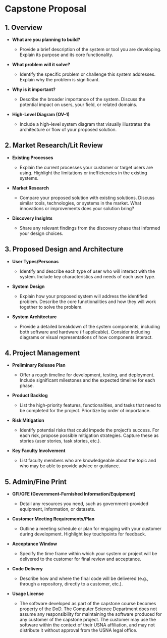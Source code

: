 # Capstone Proposal

## 1. Overview
- **What are you planning to build?**
  - Provide a brief description of the system or tool you are developing. Explain its purpose and its core functionality.
  
- **What problem will it solve?**
  - Identify the specific problem or challenge this system addresses. Explain why the problem is significant.

- **Why is it important?**
  - Describe the broader importance of the system. Discuss the potential impact on users, your field, or related domains.

- **High-Level Diagram (OV-1)**
  - Include a high-level system diagram that visually illustrates the architecture or flow of your proposed solution.

## 2. Market Research/Lit Review
- **Existing Processes**
  - Explain the current processes your customer or target users are using. Highlight the limitations or inefficiencies in the existing systems.

- **Market Research**
  - Compare your proposed solution with existing solutions. Discuss similar tools, technologies, or systems in the market. What innovations or improvements does your solution bring?

- **Discovery Insights**
  - Share any relevant findings from the discovery phase that informed your design choices.

## 3. Proposed Design and Architecture
- **User Types/Personas**
  - Identify and describe each type of user who will interact with the system. Include key characteristics and needs of each user type.

- **System Design**
  - Explain how your proposed system will address the identified problem. Describe the core functionalities and how they will work together to solve the problem.

- **System Architecture**
  - Provide a detailed breakdown of the system components, including both software and hardware (if applicable). Consider including diagrams or visual representations of how components interact.

## 4. Project Management
- **Preliminary Release Plan**
  - Offer a rough timeline for development, testing, and deployment. Include significant milestones and the expected timeline for each phase.

- **Product Backlog**
  - List the high-priority features, functionalities, and tasks that need to be completed for the project. Prioritize by order of importance.

- **Risk Mitigation**
  - Identify potential risks that could impede the project’s success. For each risk, propose possible mitigation strategies. Capture these as stories (user stories, task stories, etc.).

- **Key Faculty Involvement**
  - List faculty members who are knowledgeable about the topic and who may be able to provide advice or guidance.

## 5. Admin/Fine Print
- **GFI/GFE (Government-Furnished Information/Equipment)**
  - Detail any resources you need, such as government-provided equipment, information, or datasets.

- **Customer Meeting Requirements/Plan**
  - Outline a meeting schedule or plan for engaging with your customer during development. Highlight key touchpoints for feedback.

- **Acceptance Window**
  - Specify the time frame within which your system or project will be delivered to the customer for final review and acceptance.

- **Code Delivery**
  - Describe how and where the final code will be delivered (e.g., through a repository, directly to a customer, etc.).

- **Usage License**
  - The software developed as part of the capstone course becomes
property of the DoD. The Computer Science Department does not assume any
responsibility for maintaining the software produced for any customer of the capstone
project. The customer may use the software within the context of their USNA affiliation,
and may not distribute it without approval from the USNA legal office.


